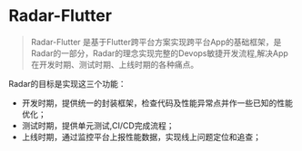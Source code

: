 # Radar-Flutter

> Radar-Flutter 是基于Flutter跨平台方案实现跨平台App的基础框架，是Radar的一部分，Radar的理念实现完整的Devops敏捷开发流程,解决App在开发时期、测试时期、上线时期的各种痛点。

Radar的目标是实现这三个功能：
- 开发时期，提供统一的封装框架，检查代码及性能异常点并作一些已知的性能优化；
- 测试时期，提供单元测试,CI/CD完成流程；
- 上线时期，通过监控平台上报性能数据，实现线上问题定位和追查；
